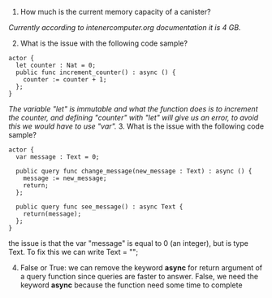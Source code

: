 1. How much is the current memory capacity of a canister?

*Currently according to intenercomputer.org documentation it is 4 GB.*

2. What is the issue with the following code sample?
```
actor {
  let counter : Nat = 0;
  public func increment_counter() : async () {
    counter := counter + 1;
  };
}
```
*The variable "let" is  immutable and what the function does is to increment the counter, and defining "counter" with "let" will give us an error, to avoid this we would have to use "var".*
3. What is the issue with the following code sample?
```
actor {
  var message : Text = 0;

  public query func change_message(new_message : Text) : async () {
    message := new_message;
    return;
  };
  
  public query func see_message() : async Text {
    return(message);
  };
}
```
the issue is that the var "message" is equal to 0 (an integer), but is type Text. To fix this we can write Text = "";

4. False or True: we can remove the keyword **async** for return argument of a query function since queries are faster to answer.
False, we need the keyword **async** because the function need some time to complete
